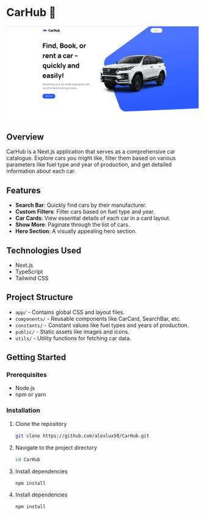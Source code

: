 # CarHub 🚗

![Carhub Image](./CarHub.png)

## Overview

CarHub is a Next.js application that serves as a comprehensive car catalogue. Explore cars you might like, filter them based on various parameters like fuel type and year of production, and get detailed information about each car.

## Features

- **Search Bar**: Quickly find cars by their manufacturer.
- **Custom Filters**: Filter cars based on fuel type and year.
- **Car Cards**: View essential details of each car in a card layout.
- **Show More**: Paginate through the list of cars.
- **Hero Section**: A visually appealing hero section.

## Technologies Used

- Next.js
- TypeScript
- Tailwind CSS

## Project Structure

- `app/` - Contains global CSS and layout files.
- `components/` - Reusable components like CarCard, SearchBar, etc.
- `constants/` - Constant values like fuel types and years of production.
- `public/` - Static assets like images and icons.
- `utils/` - Utility functions for fetching car data.

## Getting Started

### Prerequisites

- Node.js
- npm or yarn

### Installation

1. Clone the repository

   ```bash
   git clone https://github.com/alexlux58/CarHub.git
   ```

2. Navigate to the project directory

   ```bash
   cd CarHub
   ```

3. Install dependencies

   ```bash
   npm install
   ```

4. Install dependencies

   ```bash
   npm install
   ```
